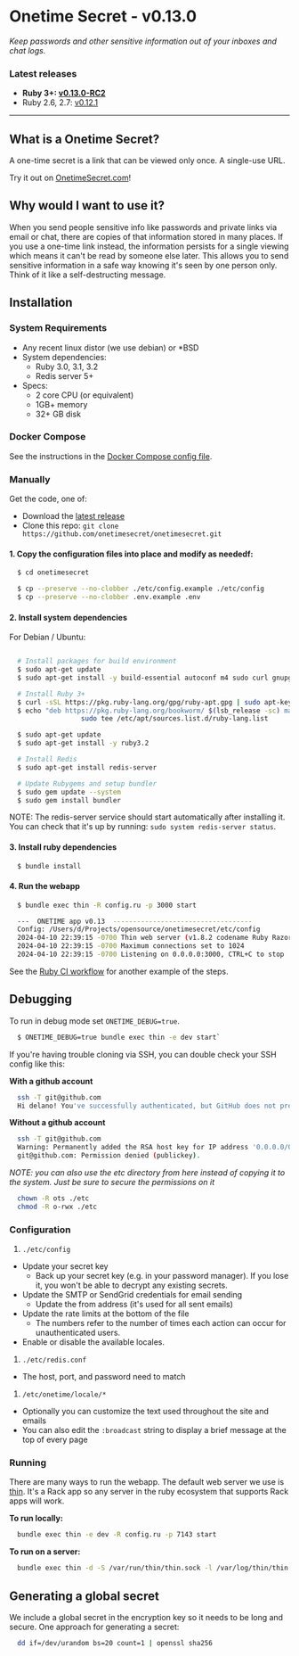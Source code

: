 # Onetime Secret - v0.13.0

*Keep passwords and other sensitive information out of your inboxes and chat logs.*

### Latest releases 

* **Ruby 3+: [v0.13.0-RC2](https://github.com/onetimesecret/onetimesecret/releases/tag/v0.13.0-RC2)**
* Ruby 2.6, 2.7: [v0.12.1](https://github.com/onetimesecret/onetimesecret/releases/tag/v0.12.1)

---


## What is a Onetime Secret?

A one-time secret is a link that can be viewed only once. A single-use URL.

Try it out on <a class="msg" href="https://onetimesecret.com/">OnetimeSecret.com</a>!


## Why would I want to use it?

When you send people sensitive info like passwords and private links via email or chat, there are copies of that information stored in many places. If you use a one-time link instead, the information persists for a single viewing which means it can't be read by someone else later. This allows you to send sensitive information in a safe way knowing it's seen by one person only. Think of it like a self-destructing message.


## Installation

### System Requirements

* Any recent linux distor (we use debian) or *BSD
* System dependencies:
  * Ruby 3.0, 3.1, 3.2
  * Redis server 5+
* Specs:
  * 2 core CPU (or equivalent)
  * 1GB+ memory
  * 32+ GB disk


### Docker Compose

See the instructions in the [Docker Compose config file](./docker-compose.yml). 


### Manually

Get the code, one of:

* Download the [latest release](https://github.com/onetimesecret/onetimesecret/archive/refs/tags/latest.tar.gz)
* Clone this repo: `git clone https://github.com/onetimesecret/onetimesecret.git`
   
#### 1. Copy the configuration files into place and modify as neededf:

```bash
  $ cd onetimesecret

  $ cp --preserve --no-clobber ./etc/config.example ./etc/config
  $ cp --preserve --no-clobber .env.example .env
```

#### 2. Install system dependencies

For Debian / Ubuntu:

```bash

  # Install packages for build environment
  $ sudo apt-get update
  $ sudo apt-get install -y build-essential autoconf m4 sudo curl gnupg2 ca-certificates lsb-release

  # Install Ruby 3+
  $ curl -sSL https://pkg.ruby-lang.org/gpg/ruby-apt.gpg | sudo apt-key add -  
  $ echo "deb https://pkg.ruby-lang.org/bookworm/ $(lsb_release -sc) main" | \
                  sudo tee /etc/apt/sources.list.d/ruby-lang.list

  $ sudo apt-get update
  $ sudo apt-get install -y ruby3.2

  # Install Redis
  $ sudo apt-get install redis-server

  # Update Rubygems and setup bundler
  $ sudo gem update --system
  $ sudo gem install bundler 

```

NOTE: The redis-server service should start automatically after installing it. You can check that it's up by running: `sudo system redis-server status`.


#### 3. Install ruby dependencies

```bash
  $ bundle install
```

#### 4. Run the webapp

```bash
  $ bundle exec thin -R config.ru -p 3000 start

  ---  ONETIME app v0.13  -----------------------------------
  Config: /Users/d/Projects/opensource/onetimesecret/etc/config
  2024-04-10 22:39:15 -0700 Thin web server (v1.8.2 codename Ruby Razor)
  2024-04-10 22:39:15 -0700 Maximum connections set to 1024
  2024-04-10 22:39:15 -0700 Listening on 0.0.0.0:3000, CTRL+C to stop
```

See the [Ruby CI workflow](.github/workflows/ruby.yaml) for another example of the steps. 


## Debugging

To run in debug mode set `ONETIME_DEBUG=true`. 

```bash
  $ ONETIME_DEBUG=true bundle exec thin -e dev start`
```

If you're having trouble cloning via SSH, you can double check your SSH config like this:

**With a github account**
```bash
  ssh -T git@github.com
  Hi delano! You've successfully authenticated, but GitHub does not provide shell access.
```

**Without a github account**
```bash
  ssh -T git@github.com
  Warning: Permanently added the RSA host key for IP address '0.0.0.0/0' to the list of known hosts.
  git@github.com: Permission denied (publickey).
```

*NOTE: you can also use the etc directory from here instead of copying it to the system. Just be sure to secure the permissions on it*

```bash
  chown -R ots ./etc
  chmod -R o-rwx ./etc
```

### Configuration

1. `./etc/config`
  * Update your secret key
    * Back up your secret key (e.g. in your password manager). If you lose it, you won't be able to decrypt any existing secrets.
  * Update the SMTP or SendGrid credentials for email sending
    * Update the from address (it's used for all sent emails)
  * Update the rate limits at the bottom of the file
    * The numbers refer to the number of times each action can occur for unauthenticated users.
  * Enable or disable the available locales.
1. `./etc/redis.conf`
  * The host, port, and password need to match
1. `/etc/onetime/locale/*`
  * Optionally you can customize the text used throughout the site and emails
  * You can also edit the `:broadcast` string to display a brief message at the top of every page

### Running

There are many ways to run the webapp. The default web server we use is [thin](https://github.com/macournoyer/thin). It's a Rack app so any server in the ruby ecosystem that supports Rack apps will work.

**To run locally:**

```bash
  bundle exec thin -e dev -R config.ru -p 7143 start
```

**To run on a server:**

```bash
  bundle exec thin -d -S /var/run/thin/thin.sock -l /var/log/thin/thin.log -P /var/run/thin/thin.pid -e prod -s 2 restart
```


## Generating a global secret

We include a global secret in the encryption key so it needs to be long and secure. One approach for generating a secret:

```bash
  dd if=/dev/urandom bs=20 count=1 | openssl sha256
```
